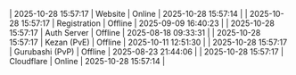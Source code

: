 | 2025-10-28 15:57:17 | Website | Online | 2025-10-28 15:57:14 |
| 2025-10-28 15:57:17 | Registration | Offline | 2025-09-09 16:40:23 |
| 2025-10-28 15:57:17 | Auth Server | Offline | 2025-08-18 09:33:31 |
| 2025-10-28 15:57:17 | Kezan (PvE) | Offline | 2025-10-11 12:51:30 |
| 2025-10-28 15:57:17 | Gurubashi (PvP) | Offline | 2025-08-23 21:44:06 |
| 2025-10-28 15:57:17 | Cloudflare | Online | 2025-10-28 15:57:14 |
